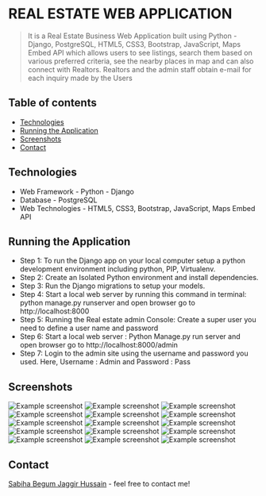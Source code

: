 # REAL ESTATE WEB APPLICATION

> It is a Real Estate Business Web Application built using Python - Django, PostgreSQL, HTML5, CSS3, Bootstrap, JavaScript, Maps Embed API which allows users to see listings, search them based on various preferred criteria, see the nearby places in map and can also connect with Realtors. Realtors and the admin staff obtain e-mail for each inquiry made by the Users

## Table of contents
* [Technologies](#technologies)
* [Running the Application](#running-the-application)
* [Screenshots](#screenshots)
* [Contact](#contact)

## Technologies
* Web Framework - Python - Django
* Database - PostgreSQL
* Web Technologies - HTML5, CSS3,  Bootstrap, JavaScript, Maps Embed API

## Running the Application
* Step 1: To run the Django app on your local computer setup a python development environment including python, PIP, Virtualenv.
* Step 2: Create an Isolated Python environment and install dependencies.
* Step 3: Run the Django migrations to setup your models.
* Step 4: Start a local web server by running this command in terminal: python manage.py runserver and open browser go to http://localhost:8000
* Step 5: Running the Real estate admin Console: Create a super user you need to define a user name and password
* Step 6: Start a local web server : Python Manage.py run server and open browser go to http://localhost:8000/admin 
* Step 7: Login to the admin site using the username and password you used. Here, Username : Admin and Password : Pass

## Screenshots
![Example screenshot](./screenshot/r1.png) 
![Example screenshot](./screenshot/r2.png)
![Example screenshot](./screenshot/r3.png)
![Example screenshot](./screenshot/r4.png)
![Example screenshot](./screenshot/r5.png)
![Example screenshot](./screenshot/r6.png)
![Example screenshot](./screenshot/r7.png)
![Example screenshot](./screenshot/r8.png)
![Example screenshot](./screenshot/r9.png)
![Example screenshot](./screenshot/r10.png)
![Example screenshot](./screenshot/r11.png)
![Example screenshot](./screenshot/r15.png)
![Example screenshot](./screenshot/r12.png)
![Example screenshot](./screenshot/r13.png)
![Example screenshot](./screenshot/r14.png)

## Contact
[Sabiha Begum Jaggir Hussain](https://sabihabegumj.com/) - feel free to contact me!

